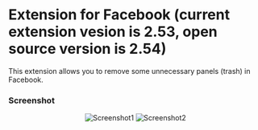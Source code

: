 # Extension for Facebook (current extension vesion is 2.53, open source version is 2.54)
This extension allows you to remove some unnecessary panels (trash) in Facebook.

### Screenshot

<p align="center">
  <img src="https://github.com/Smurfik997/Facebook-Extension/blob/master/logos_etc/first_screen.png?raw=true" alt="Screenshot1"/>
  <img src="https://github.com/Smurfik997/Facebook-Extension/blob/master/logos_etc/second_screen.png?raw=true" alt="Screenshot2"/>
</p>
